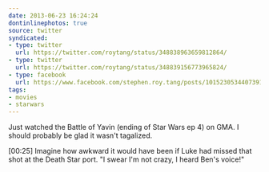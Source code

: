 ```yaml
---
date: 2013-06-23 16:24:24
dontinlinephotos: true
source: twitter
syndicated:
- type: twitter
  url: https://twitter.com/roytang/status/348838963659812864/
- type: twitter
  url: https://twitter.com/roytang/status/348839156773965824/
- type: facebook
  url: https://www.facebook.com/stephen.roy.tang/posts/10152305344073912
tags:
- movies
- starwars
---
```


Just watched the Battle of Yavin (ending of Star Wars ep 4) on GMA. I should probably be glad it wasn't tagalized.

<time>[00:25]</time> Imagine how awkward it would have been if Luke had missed that shot at the Death Star port. "I swear I'm not crazy, I heard Ben's voice!"